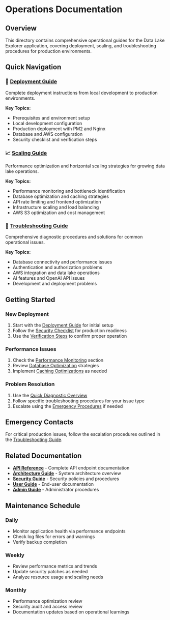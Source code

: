 # Operations Documentation

## Overview
This directory contains comprehensive operational guides for the Data Lake Explorer application, covering deployment, scaling, and troubleshooting procedures for production environments.

## Quick Navigation

### 🚀 [Deployment Guide](./deployment.md)
Complete deployment instructions from local development to production environments.

**Key Topics:**
- Prerequisites and environment setup
- Local development configuration
- Production deployment with PM2 and Nginx
- Database and AWS configuration
- Security checklist and verification steps

### 📈 [Scaling Guide](./scaling.md)
Performance optimization and horizontal scaling strategies for growing data lake operations.

**Key Topics:**
- Performance monitoring and bottleneck identification
- Database optimization and caching strategies
- API rate limiting and frontend optimization
- Infrastructure scaling and load balancing
- AWS S3 optimization and cost management

### 🔧 [Troubleshooting Guide](./troubleshooting.md)
Comprehensive diagnostic procedures and solutions for common operational issues.

**Key Topics:**
- Database connectivity and performance issues
- Authentication and authorization problems
- AWS integration and data lake operations
- AI features and OpenAI API issues
- Development and deployment problems

## Getting Started

### New Deployment
1. Start with the [Deployment Guide](./deployment.md) for initial setup
2. Follow the [Security Checklist](./deployment.md#security-checklist) for production readiness
3. Use the [Verification Steps](./deployment.md#verification-steps) to confirm proper operation

### Performance Issues
1. Check the [Performance Monitoring](./scaling.md#performance-monitoring) section
2. Review [Database Optimization](./scaling.md#database-optimization) strategies
3. Implement [Caching Optimizations](./scaling.md#caching-strategy) as needed

### Problem Resolution
1. Use the [Quick Diagnostic Overview](./troubleshooting.md#quick-diagnostic-overview)
2. Follow specific troubleshooting procedures for your issue type
3. Escalate using the [Emergency Procedures](./troubleshooting.md#emergency-procedures) if needed

## Emergency Contacts

For critical production issues, follow the escalation procedures outlined in the [Troubleshooting Guide](./troubleshooting.md#escalation-procedures).

## Related Documentation

- **[API Reference](../API.md)** - Complete API endpoint documentation
- **[Architecture Guide](../ARCHITECTURE.md)** - System architecture overview
- **[Security Guide](../SECURITY.md)** - Security policies and procedures
- **[User Guide](../guides/UserGuide.md)** - End-user documentation
- **[Admin Guide](../guides/AdminGuide.md)** - Administrator procedures

## Maintenance Schedule

### Daily
- Monitor application health via performance endpoints
- Check log files for errors and warnings
- Verify backup completion

### Weekly
- Review performance metrics and trends
- Update security patches as needed
- Analyze resource usage and scaling needs

### Monthly
- Performance optimization review
- Security audit and access review
- Documentation updates based on operational learnings